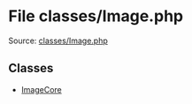 File classes/Image.php
=========

Source: [classes/Image.php](https://github.com/PrestaShop/PrestaShop/blob/1.5.0.2/classes/Image.php)


Classes
-------

* [ImageCore](class.ImageCore.md)


